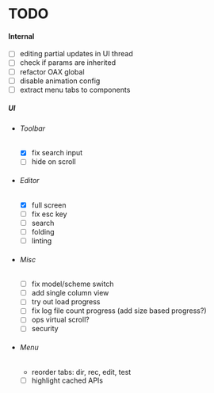 # TODO

#### Internal

- [ ] editing partial updates in UI thread
- [ ] check if params are inherited
- [ ] refactor OAX global
- [ ] disable animation config
- [ ] extract menu tabs to components
  
##### UI

- ###### Toolbar
  - [x] fix search input
  - [ ] hide on scroll

- ###### Editor
  - [x] full screen
  - [ ] fix esc key
  - [ ] search
  - [ ] folding
  - [ ] linting

- ###### Misc
  - [ ] fix model/scheme switch
  - [ ] add single column view
  - [ ] try out load progress
  - [ ] fix log file count progress (add size based progress?)
  - [ ] ops virtual scroll?
  - [ ] security

- ###### Menu
  - reorder tabs: dir, rec, edit, test
  - [ ] highlight cached APIs

